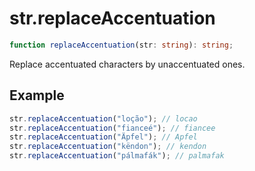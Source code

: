 # str.replaceAccentuation

```ts
function replaceAccentuation(str: string): string;
```

Replace accentuated characters by unaccentuated ones.

## Example

```ts
str.replaceAccentuation("loção"); // locao
str.replaceAccentuation("fianceé"); // fiancee
str.replaceAccentuation("Äpfel"); // Apfel
str.replaceAccentuation("këndon"); // kendon
str.replaceAccentuation("pálmafák"); // palmafak
```
